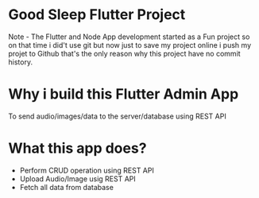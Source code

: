 # Good Sleep Flutter Project
Note - The Flutter and Node App development started as a Fun project so on that time i did't use git but now just to save my project online i push my projet to Github that's the only reason why this project have no commit history.

# Why i build this Flutter Admin App
To send audio/images/data to the server/database using REST API

# What this app does?
* Perform CRUD operation using REST API
* Upload Audio/Image usig REST API
* Fetch all data from database
